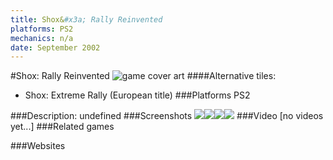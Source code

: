 ```yaml
---
title: Shox&#x3a; Rally Reinvented
platforms: PS2
mechanics: n/a
date: September 2002
---
```

#Shox: Rally Reinvented
![game cover art](//images.igdb.com/igdb/image/upload/t_cover_big/rmtejw1sfzxfqbmzwc8q.jpg "Logo Title Text 1")
####Alternative tiles:
* Shox: Extreme Rally (European title)
###Platforms
PS2

###Description:
undefined
###Screenshots
<a target="_blank" href="//images.igdb.com/igdb/image/upload/t_cover_big/h2y01xo2mcltfa3zwsfw.jpg"><img src="//images.igdb.com/igdb/image/upload/t_thumb/h2y01xo2mcltfa3zwsfw.jpg"/></a><a target="_blank" href="//images.igdb.com/igdb/image/upload/t_cover_big/asovrm0d4bbhjss5tbbh.jpg"><img src="//images.igdb.com/igdb/image/upload/t_thumb/asovrm0d4bbhjss5tbbh.jpg"/></a><a target="_blank" href="//images.igdb.com/igdb/image/upload/t_cover_big/qxz42gtimhgyz6r9wgpb.jpg"><img src="//images.igdb.com/igdb/image/upload/t_thumb/qxz42gtimhgyz6r9wgpb.jpg"/></a><a target="_blank" href="//images.igdb.com/igdb/image/upload/t_cover_big/olj0qyarkrwntoimequw.jpg"><img src="//images.igdb.com/igdb/image/upload/t_thumb/olj0qyarkrwntoimequw.jpg"/></a>
###Video
[no videos yet...]
###Related games

###Websites

